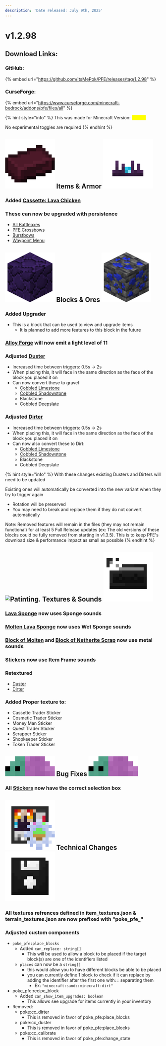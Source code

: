 ```yaml
---
description: 'Date released: July 9th, 2025'
---
```


# v1.2.98

## Download Links:

### GitHub:

{% embed url="https://github.com/ItsMePok/PFE/releases/tag/1.2.98" %}

### CurseForge:

{% embed url="https://www.curseforge.com/minecraft-bedrock/addons/pfe/files/all" %}

{% hint style="info" %}
This was made for Minecraft Version: <mark style="color:yellow;">1.21.80</mark>

No experimental toggles are required
{% endhint %}

## <img src="https://github.com/ItsMePok/PFE/blob/wikiAssets/wikiMain/demonic_ingot.png?raw=true" alt="Demonic Ingot." data-size="line"> **Items & Armor** <img src="https://github.com/ItsMePok/PFE/blob/wikiAssets/wikiMain/necromancer_crown.png?raw=true" alt="Necromancer Crown." data-size="line">

### Added [Cassette: Lava Chicken](../../items/cassettes/music-disc-cassettes/cassette-lava-chicken.md)

### These can now be upgraded with persistence

* [All Battleaxes](../../weapons/battleaxes/)
* [PFE Crossbows](../../weapons/crossbow/)
* [Burstbows](../../weapons/burstbows/)
* [Waypoint Menu](../../items/misc/waypoint-menu.md)

## <picture><source srcset="https://github.com/ItsMePok/PFE/blob/wikiAssets/blockRenders/CobbledLimestone.png?raw=true" media="(prefers-color-scheme: dark)"><img src="https://github.com/ItsMePok/PFE/blob/wikiAssets/blockRenders/CobbledShadowstone.png?raw=true" alt="Cobbled Shadowstone." data-size="line"></picture> **Blocks & Ores** <picture><source srcset="https://github.com/ItsMePok/PFE/blob/wikiAssets/ore/cobaltOre.png?raw=true" media="(prefers-color-scheme: dark)"><img src="https://github.com/ItsMePok/PFE/blob/wikiAssets/ore/DeepslateCobaltOre.png?raw=true" alt="Cobalt Ore." data-size="line"></picture>

### Added Upgrader

* This is a block that can be used to view and upgrade items
  * It is planned to add more features to this block in the future

### [Alloy Forge](../../blocks/crafters/alloy-forge.md) will now emit a light level of 11

### Adjusted [Duster](../../blocks/automation/duster.md)

* Increased time between triggers: 0.5s → 2s
* When placing this, it will face in the same direction as the face of the block you placed it on
* Can now convert these to gravel
  * [Cobbled Limestone](../../blocks/misc/cobbled-limestone.md)
  * [Cobbled Shadowstone](../../blocks/misc/cobbled-shadowstone.md)
  * Blackstone
  * Cobbled Deepslate

### Adjusted [Dirter](../../blocks/automation/dirter.md)

* Increased time between triggers: 0.5s → 2s
* When placing this, it will face in the same direction as the face of the block you placed it on
* Can now also convert these to Dirt:
  * [Cobbled Limestone](../../blocks/misc/cobbled-limestone.md)
  * [Cobbled Shadowstone](../../blocks/misc/cobbled-shadowstone.md)
  * Blackstone
  * Cobbled Deepslate

{% hint style="info" %}
With these changes existing Dusters and Dirters will need to be updated



Existing ones will automatically be converted into the new variant when they try to trigger again

* Rotation will be preserved
* You may need to break and replace them if they do not convert automatically



Note: Removed features will remain in the files (they may not remain functional) for at least 5 Full Release updates (ex: The old versions of these blocks could be fully removed from starting in v1.3.5). This is to keep PFE's download size & performance impact as small as possible
{% endhint %}

## <img src="https://minecraft.wiki/images/thumb/Painting_JE2_BE2.png/150px-Painting_JE2_BE2.png?45334" alt="Patinting." data-size="line"> **Textures & Sounds**﻿﻿ <picture><source srcset="https://github.com/ItsMePok/PFE/blob/wikiAssets/cassette/cassette_mc_disc_cat.png?raw=true" media="(prefers-color-scheme: dark)"><img src="https://github.com/ItsMePok/PFE/blob/wikiAssets/cassette/cassette_mc_disc_11.png?raw=true" alt="Cassette - 11." data-size="line"></picture>

### [Lava Sponge](../../blocks/misc/lava-sponge.md) now uses Sponge sounds

### [Molten Lava Sponge](../../blocks/misc/molten-lava-sponge.md) now uses Wet Sponge sounds

### [Block of Molten](../../blocks/ore-blocks/block-of-molten.md) and [Block of Netherite Scrap](../../blocks/ore-blocks/block-of-netherite-scrap.md) now use metal sounds

### [Stickers](../../mobs/stickers.md) now use Item Frame sounds

### Retextured

* [Duster ](../../blocks/automation/duster.md)
* [Dirter](../../blocks/automation/dirter.md)

### Added Proper texture to:

* Cassette Trader Sticker
* Cosmetic Trader Sticker
* Money Man Sticker
* Quest Trader Sticker
* Scrapper Sticker
* Shopkeeper Sticker
* Token Trader Sticker

## <img src="https://github.com/ItsMePok/PFE/blob/wikiAssets/entity_icon/nebula_bug.png?raw=true" alt="Nebula Bug." data-size="line"> **Bug Fixes** <img src="https://github.com/ItsMePok/PFE/blob/wikiAssets/entity_icon/nebula_bug.png?raw=true" alt="Nebula Bug." data-size="line">

### All [Stickers](../../mobs/stickers.md) now have the correct selection box

## <img src="https://github.com/ItsMePok/PFE/blob/wikiAssets/wikiMain/boss_event_config.png?raw=true" alt="" data-size="line"> **Technical Changes** <img src="https://github.com/ItsMePok/PFE/blob/wikiAssets/wikiMain/floppy_disk.png?raw=true" alt="Floppy Disk." data-size="line">

### All textures refrences defined in item\_textures.json & terrain\_textures.json are now prefixed with "poke\_pfe\_"

### Adjusted custom components

* `poke_pfe:place_blocks`
  * Added `can_replace: string[]`
    * This will be used to allow a block to be placed if the target block(s) are one of the identifiers listed
  * `places` can now be a `string[]`
    * this would allow you to have different blocks be able to be placed
    * you can currently define 1 block to check if it can replace by adding the identifier after the first one with`::` separating them
      * Ex: `"minecraft:sand::minecraft:dirt"`&#x20;
* poke\_pfe:recipe\_block
  * Added `can_show_item_upgrades: boolean`
    * This allows see upgrade for items currently in your inventory
* Removed:
  * poke:cc\_dirter
    * This is removed in favor of poke\_pfe:place\_blocks
  * poke:cc\_duster
    * This is removed in favor of poke\_pfe:place\_blocks
  * poke:cc\_calibrate
    * This is removed in favor of poke\_pfe:change\_state
